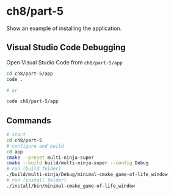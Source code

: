 # ch8/part-5

Show an example of installing the application.

## Visual Studio Code Debugging

Open Visual Studio Code from `ch8/part-5/app`

```bash
cd ch8/part-5/app
code .

# or

code ch8/part-5/app
```

## Commands

```bash
# start
cd ch8/part-5
# configure and build
cd app
cmake --preset multi-ninja-super
cmake --build build/multi-ninja-super --config Debug
# run (build folder)
./build/multi-ninja/Debug/minimal-cmake_game-of-life_window
# run (install folder)
./install/bin/minimal-cmake_game-of-life_window
```
